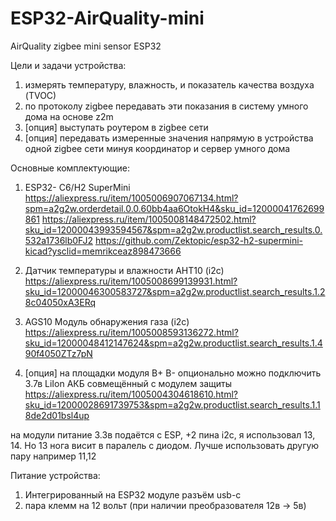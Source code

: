 # ESP32-AirQuality-mini
AirQuality zigbee mini sensor ESP32

Цели и задачи устройства:
1. измерять температуру, влажность, и показатель качества воздуха (TVOС)
2. по протоколу zigbee передавать эти показания в систему умного дома на основе z2m
3. [опция] выступать роутером в zigbee сети
4. [опция] передавать измеренные значения напрямую в устройства одной zigbee сети минуя координатор и сервер умного дома
 

Основные комплектующие: 
1. ESP32- C6/H2 SuperMini 
https://aliexpress.ru/item/1005006907067134.html?spm=a2g2w.orderdetail.0.0.60bb4aa6OtokH4&sku_id=12000041762699861
https://aliexpress.ru/item/1005008148472502.html?sku_id=12000043993594567&spm=a2g2w.productlist.search_results.0.532a1736lb0FJ2
https://github.com/Zektopic/esp32-h2-supermini-kicad?ysclid=memrikceaz898473666

2. Датчик температуры и влажности AHT10 (i2c)
https://aliexpress.ru/item/1005008699139931.html?sku_id=12000046300583727&spm=a2g2w.productlist.search_results.1.28c04050xA3ERq

3. AGS10 Модуль обнаружения газа (i2c)
https://aliexpress.ru/item/1005008593136272.html?sku_id=12000048412147624&spm=a2g2w.productlist.search_results.1.490f4050ZTz7pN

4. [опция] на площадки модуля B+ B- опционально можно подключить 3.7в LiIon АКБ совмещённый с модулем защиты
https://aliexpress.ru/item/1005004304618610.html?sku_id=12000028691739753&spm=a2g2w.productlist.search_results.1.18de2d01bsl4up

на модули питание 3.3в подаётся с ESP, +2 пина i2c, я использовал 13, 14. Но 13 нога висит в паралель с диодом. Лучше использовать другую пару например 11,12
 
Питание устройства:
1. Интегрированный на ESP32 модуле разъём usb-c
2. пара клемм на 12 вольт (при наличии преобразователя 12в -> 5в)
